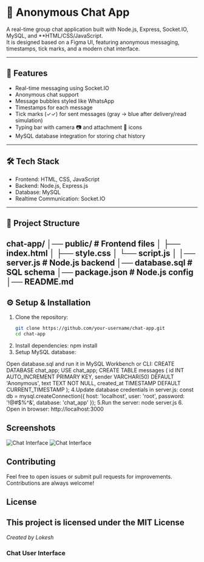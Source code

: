 # 💬 Anonymous Chat App

A real-time group chat application built with Node.js, Express, Socket.IO, MySQL, and **HTML/CSS/JavaScript.  
It is designed based on a Figma UI, featuring anonymous messaging, timestamps, tick marks, and a modern chat interface.

---

## 🚀 Features
- Real-time messaging using Socket.IO
- Anonymous chat support
- Message bubbles styled like WhatsApp
- Timestamps for each message
- Tick marks (✓✓) for sent messages (gray → blue after delivery/read simulation)
- Typing bar with camera 📷 and attachment 📎 icons
- MySQL database integration for storing chat history

---

## 🛠 Tech Stack
- Frontend: HTML, CSS, JavaScript  
- Backend: Node.js, Express.js  
- Database: MySQL  
- Realtime Communication: Socket.IO  

---

## 📂 Project Structure
chat-app/
│── public/ # Frontend files
│ ├── index.html
│ ├── style.css
│ └── script.js
│
│── server.js # Node.js backend
│── database.sql # SQL schema
│── package.json # Node.js config
│── README.md
---

## ⚙ Setup & Installation

1. Clone the repository:
   ```bash
   git clone https://github.com/your-username/chat-app.git
   cd chat-app
2. Install dependencies:
  npm install
3. Setup MySQL database:

Open database.sql and run it in MySQL Workbench or CLI:
CREATE DATABASE chat_app;
USE chat_app;
CREATE TABLE messages (
  id INT AUTO_INCREMENT PRIMARY KEY,
  sender VARCHAR(50) DEFAULT 'Anonymous',
  text TEXT NOT NULL,
  created_at TIMESTAMP DEFAULT CURRENT_TIMESTAMP
  );
4.Update database credentials in server.js:
  const db = mysql.createConnection({
  host: 'localhost',
  user: 'root',
  password: '!@#$%^&',
  database: 'chat_app'
  });
5.Run the server:
  node server.js
6. Open in browser:
   http://localhost:3000
## Screenshots
![Chat Interface](User_interface.jpg)
![Chat Interface](chat_user.jpg)
## Contributing

Feel free to open issues or submit pull requests for improvements. Contributions are always welcome!

## License

This project is licensed under the MIT License
---
*Created by Lokesh*
### Chat User Interface
